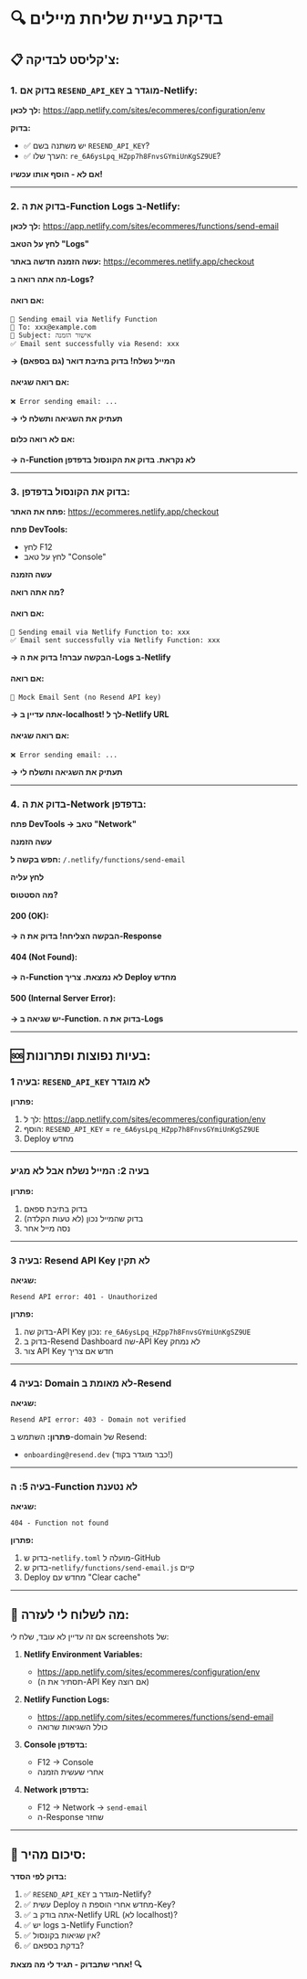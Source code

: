 # 🔍 בדיקת בעיית שליחת מיילים

## 📋 **צ'קליסט לבדיקה:**

### **1. בדוק אם `RESEND_API_KEY` מוגדר ב-Netlify:**

**לך לכאן:**
https://app.netlify.com/sites/ecommeres/configuration/env

**בדוק:**
- ✅ יש משתנה בשם `RESEND_API_KEY`?
- ✅ הערך שלו: `re_6A6ysLpq_HZpp7h8FnvsGYmiUnKgSZ9UE`?

**אם לא - הוסף אותו עכשיו!**

---

### **2. בדוק את ה-Function Logs ב-Netlify:**

**לך לכאן:**
https://app.netlify.com/sites/ecommeres/functions/send-email

**לחץ על הטאב "Logs"**

**עשה הזמנה חדשה באתר:**
https://ecommeres.netlify.app/checkout

**מה אתה רואה ב-Logs?**

#### **אם רואה:**
```
📧 Sending email via Netlify Function
📧 To: xxx@example.com
📧 Subject: אישור הזמנה
✅ Email sent successfully via Resend: xxx
```
**→ המייל נשלח! בדוק בתיבת דואר (גם בספאם)**

#### **אם רואה שגיאה:**
```
❌ Error sending email: ...
```
**→ תעתיק את השגיאה ותשלח לי**

#### **אם לא רואה כלום:**
**→ ה-Function לא נקראת. בדוק את הקונסול בדפדפן**

---

### **3. בדוק את הקונסול בדפדפן:**

**פתח את האתר:**
https://ecommeres.netlify.app/checkout

**פתח DevTools:**
- לחץ F12
- לחץ על טאב "Console"

**עשה הזמנה**

**מה אתה רואה?**

#### **אם רואה:**
```
📧 Sending email via Netlify Function to: xxx
✅ Email sent successfully via Netlify Function: xxx
```
**→ הבקשה עברה! בדוק את ה-Logs ב-Netlify**

#### **אם רואה:**
```
📧 Mock Email Sent (no Resend API key)
```
**→ אתה עדיין ב-localhost! לך ל-Netlify URL**

#### **אם רואה שגיאה:**
```
❌ Error sending email: ...
```
**→ תעתיק את השגיאה ותשלח לי**

---

### **4. בדוק את ה-Network בדפדפן:**

**פתח DevTools → טאב "Network"**

**עשה הזמנה**

**חפש בקשה ל:**
`/.netlify/functions/send-email`

**לחץ עליה**

**מה הסטטוס?**

#### **200 (OK):**
**→ הבקשה הצליחה! בדוק את ה-Response**

#### **404 (Not Found):**
**→ ה-Function לא נמצאת. צריך Deploy מחדש**

#### **500 (Internal Server Error):**
**→ יש שגיאה ב-Function. בדוק את ה-Logs**

---

## 🆘 **בעיות נפוצות ופתרונות:**

### **בעיה 1: `RESEND_API_KEY` לא מוגדר**

**פתרון:**
1. לך ל: https://app.netlify.com/sites/ecommeres/configuration/env
2. הוסף: `RESEND_API_KEY` = `re_6A6ysLpq_HZpp7h8FnvsGYmiUnKgSZ9UE`
3. Deploy מחדש

---

### **בעיה 2: המייל נשלח אבל לא מגיע**

**פתרון:**
1. בדוק בתיבת ספאם
2. בדוק שהמייל נכון (לא טעות הקלדה)
3. נסה מייל אחר

---

### **בעיה 3: Resend API Key לא תקין**

**שגיאה:**
```
Resend API error: 401 - Unauthorized
```

**פתרון:**
1. בדוק שה-API Key נכון: `re_6A6ysLpq_HZpp7h8FnvsGYmiUnKgSZ9UE`
2. בדוק ב-Resend Dashboard שה-API Key לא נמחק
3. צור API Key חדש אם צריך

---

### **בעיה 4: Domain לא מאומת ב-Resend**

**שגיאה:**
```
Resend API error: 403 - Domain not verified
```

**פתרון:**
השתמש ב-domain של Resend:
- `onboarding@resend.dev` (כבר מוגדר בקוד!)

---

### **בעיה 5: ה-Function לא נטענת**

**שגיאה:**
```
404 - Function not found
```

**פתרון:**
1. בדוק ש-`netlify.toml` מועלה ל-GitHub
2. בדוק ש-`netlify/functions/send-email.js` קיים
3. Deploy מחדש עם "Clear cache"

---

## 📸 **מה לשלוח לי לעזרה:**

אם זה עדיין לא עובד, שלח לי screenshots של:

1. **Netlify Environment Variables:**
   - https://app.netlify.com/sites/ecommeres/configuration/env
   - (תסתיר את ה-API Key אם רוצה)

2. **Netlify Function Logs:**
   - https://app.netlify.com/sites/ecommeres/functions/send-email
   - כולל השגיאות שרואה

3. **Console בדפדפן:**
   - F12 → Console
   - אחרי שעשית הזמנה

4. **Network בדפדפן:**
   - F12 → Network → `send-email`
   - ה-Response שחזר

---

## 🎯 **סיכום מהיר:**

**בדוק לפי הסדר:**
1. ✅ `RESEND_API_KEY` מוגדר ב-Netlify?
2. ✅ עשית Deploy מחדש אחרי הוספת ה-Key?
3. ✅ אתה בודק ב-Netlify URL (לא localhost)?
4. ✅ יש logs ב-Netlify Function?
5. ✅ אין שגיאות בקונסול?
6. ✅ בדקת בספאם?

**אחרי שתבדוק - תגיד לי מה מצאת! 🔍**
